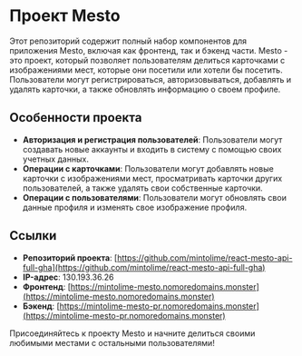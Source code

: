 # Проект Mesto

Этот репозиторий содержит полный набор компонентов для приложения Mesto, включая как фронтенд, так и бэкенд части. Mesto - это проект, который позволяет пользователям делиться карточками с изображениями мест, которые они посетили или хотели бы посетить. Пользователи могут регистрироваться, авторизовываться, добавлять и удалять карточки, а также обновлять информацию о своем профиле.

## Особенности проекта

- **Авторизация и регистрация пользователей**: Пользователи могут создавать новые аккаунты и входить в систему с помощью своих учетных данных.
- **Операции с карточками**: Пользователи могут добавлять новые карточки с изображениями мест, просматривать карточки других пользователей, а также удалять свои собственные карточки.
- **Операции с пользователями**: Пользователи могут обновлять свои данные профиля и изменять свое изображение профиля.

## Ссылки

- **Репозиторий проекта**: [https://github.com/mintolime/react-mesto-api-full-gha](https://github.com/mintolime/react-mesto-api-full-gha)
- **IP-адрес**: 130.193.36.26
- **Фронтенд**: [https://mintolime-mesto.nomoredomains.monster](https://mintolime-mesto.nomoredomains.monster)
- **Бэкенд**: [https://mintolime-mesto-pr.nomoredomains.monster](https://mintolime-mesto-pr.nomoredomains.monster)

Присоединяйтесь к проекту Mesto и начните делиться своими любимыми местами с остальными пользователями!
